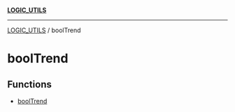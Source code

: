 [**LOGIC_UTILS**](../README.md)

***

[LOGIC_UTILS](../README.md) / boolTrend

# boolTrend

## Functions

- [boolTrend](functions/boolTrend.md)

